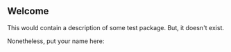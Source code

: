## Welcome

This would contain a description of some test package. But, it doesn't exist.

Nonetheless, put your name here: 